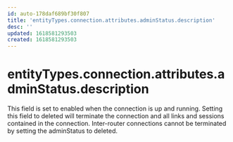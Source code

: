```yaml
---
id: auto-178daf689bf30f807
title: 'entityTypes.connection.attributes.adminStatus.description'
desc: ''
updated: 1618581293503
created: 1618581293503
---
```

# entityTypes.connection.attributes.adminStatus.description

This field is set to enabled when the connection is up and running. Setting this field to deleted will terminate the connection and all links and sessions contained in the connection. Inter-router connections cannot be terminated by setting the adminStatus to deleted.